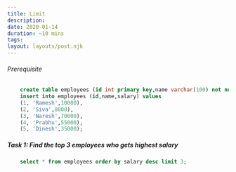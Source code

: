 ```yaml
---
title: Limit
description:
date: 2020-01-14
duration: ~10 mins
tags:
layout: layouts/post.njk
---
```


###### Prerequisite

```sql
    create table employees (id int primary key,name varchar(100) not null,salary int not null);
    insert into employees (id,name,salary) values
    (1, 'Ramesh',10000),
    (2, 'Siva',8000),
    (3, 'Naresh',70000),
    (4, 'Prabhu',55000),
    (5, 'Dinesh',35000);
```


##### Task 1: Find the top 3 employees who gets highest salary

```sql
    select * from employees order by salary desc limit 3;
```
